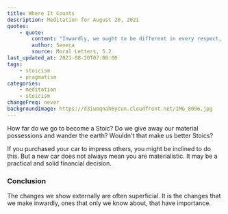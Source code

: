 ```yaml
---
title: Where It Counts
description: Meditation for August 20, 2021
quotes:
    - quote:
        content: "Inwardly, we ought to be different in every respect, but our outward dress should blend in with the crowd."
        author: Seneca
        source: Moral Letters, 5.2
last_updated_at: 2021-08-20T07:00:00
tags:
    - stoicism
    - pragmatism
categories:
    - meditation
    - stoicism
changeFreq: never
backgroundImage: https://d3iwoqnah6ycun.cloudfront.net/IMG_8096.jpg
---
```

How far do we go to become a Stoic? Do we give away our material possessions and wander the earth? Wouldn't that make us 
better Stoics?

If you purchased your car to impress others, you might be inclined to do this. But a new car does not always mean you 
are materialistic. It may be a practical and solid financial decision.

### Conclusion

The changes we show externally are often superficial. It is the changes that we make inwardly, ones that only we know 
about, that have importance.
